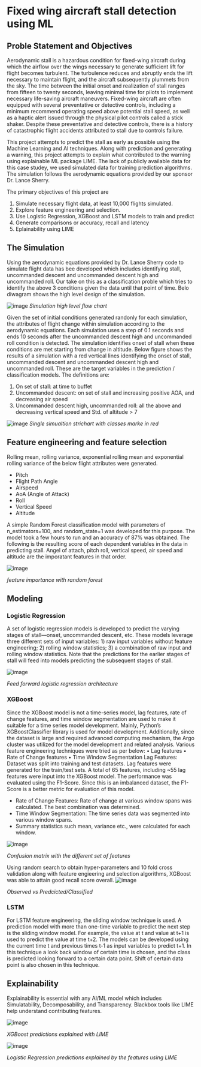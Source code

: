 # Fixed wing aircraft stall detection using ML

## Proble Statement and Objectives
Aerodynamic stall is a hazardous condition for fixed-wing aircraft during which the airflow over the wings necessary to generate sufficient lift for flight becomes turbulent.  The turbulence reduces and abruptly ends the lift necessary to maintain flight, and the aircraft subsequently plummets from the sky.  The time between the initial onset and realization of stall ranges from fifteen to twenty seconds, leaving minimal time for pilots to implement necessary life-saving aircraft maneuvers.  Fixed-wing aircraft are often equipped with several preventative or detective controls, including a minimum recommend operating speed above potential stall speed, as well as a haptic alert issued through the physical pilot controls called a stick shaker.  Despite these preventative and detective controls, there is a history of catastrophic flight accidents attributed to stall due to controls failure.

This project attempts to predict the stall as early as possible using the Machine Learning and AI techniques. Along with prediction and generating a warning, this project attempts to explain what contributed to the warning using explainable ML package LIME. The lack of publicly available data for this case studey, we used simulated data for training prediction algorithms. The simulation follows the aerodynamic equations provided by our sponsor Dr. Lance Sherry. 

The primary objectives of this project are
1. Simulate necessary flight data, at least 10,000 flights simulated.
2. Explore feature engineering and selection.
3. Use Logistic Regression, XGBoost and LSTM models to train and predict
4. Generate comparisons or accuracy, recall and latency
5. Eplainability using LIME

## The Simulation
Using the aerodynamic equations provided by Dr. Lance Sherry code to simulate flight data has bee developed which includes identifying stall, uncommanded descent and uncommanded descent high and uncommanded roll. Our take on this as a classification proble which tries to identify the above 3 conditions given the data until that point of time. Belo diwagram shows the high level design of the simulation. 

![image](https://user-images.githubusercontent.com/10969756/127080947-33bfe1b8-93a6-424b-96a9-0ee5e6ee61b6.png?style=centerme)
*Simulation high level flow chart*

Given the set of initial conditions generated randonly for each simulation, the attributes of flight change within simulation according to the aerodynamic equations. Each simulation uses a step of 0.1 seconds and ends 10 seconds after the uncommanded descent high and uncommanded roll condition is detected. The simulation identifies onset of stall when these conditions are met starting from change in altitude. Below figure shows the results of a simulation with a red vertical lines identifying the onset of stall, uncommanded descent and uncommanded descent high and uncommanded roll. These are the target variables in the prediction / classification models. The definitions are:

1.	On set of stall: at time to buffet
2.	Uncommanded descent: on set of stall and increasing positive AOA, and decreasing air speed
3.	Uncommanded descent high, uncommanded roll: all the above and decreasing vertical speed and Std. of altitude > 7

![image](https://user-images.githubusercontent.com/10969756/127081580-a64a2e1d-8cef-4384-9643-8f41e211c278.png?style=centerme)
*Single simualtion strichart with classes marke in red*

## Feature engineering and feature selection
Rolling mean, rolling variance, exponential rolling mean and exponential rolling variance of the below flight attributes were generated.
* Pitch
* Flight Path Angle
* Airspeed
* AoA (Angle of Attack)
* Roll
* Vertical Speed
* Altitude

A simple Random Forest classification model with parameters of n_estimators=100, and random_state=1 was developed for this purpose. The model took a few hours to run and an accuracy of 87% was obtained. The following is the resulting score of each dependent variables in the data in predicting stall. Angel of attach, pitch roll, vertical speed, air speed and altitude are the imporatant features in that order. 

![image](https://user-images.githubusercontent.com/10969756/127134975-8acbc17d-16dd-42e9-98fb-bb208109839d.png)

*feature importance with random forest*

## Modeling

### Logistic Regression
A set of logistic regression models is developed to predict the varying stages of stall—onset, uncommanded descent, etc.  These models leverage three different sets of input variables: 1) raw input variables without feature engineering; 2) rolling window statistics; 3) a combination of raw input and rolling window statistics.  Note that the predictions for the earlier stages of stall will feed into models predicting the subsequent stages of stall. 

![image](https://user-images.githubusercontent.com/10969756/127083172-041d1a85-61d6-4771-98bf-4e99feda3d08.png?style=centerme)

*Feed forward logistic regression architecture*

### XGBoost
Since the XGBoost model is not a time-series model, lag features, rate of change features, and time window segmentation are used to make it suitable for a time series model development. Mainly, Python’s XGBoostClassifier library is used for model development. Additionally, since the dataset is large and required advanced computing mechanism, the Argo cluster was utilized for the model development and related analysis.
Various feature engineering techniques were tried as per below:
•	Lag features
•	Rate of Change features
•	Time Window Segmentation
Lag Features:
Dataset was split into training and test datasets.  Lag features were generated for the train/test sets.  A total of 65 features, including ~55 lag features were input into the XGBoost model.  The performance was evaluated using the F1-Score.  Since this is an imbalanced dataset, the F1-Score is a better metric for evaluation of this model.  

* Rate of Change Features: Rate of change at various window spans was calculated.  The best combination was determined.
* Time Window Segmentation: The time series data was segmented into various window spans.  
* Summary statistics such mean, variance etc., were calculated for each window.  

![image](https://user-images.githubusercontent.com/10969756/127083567-929e69b5-087a-4b5f-8f4b-6aeaac7d65aa.png?style=centerme)

*Confusion matrix with the different set of features*

Using random search to obtain hyper-parameters and 10 fold cross validation along with feature engieering and selection algorithms, XGBoost was able to attain good recall score overall.
![image](https://user-images.githubusercontent.com/10969756/127083729-b3d4091e-f9fd-477e-815c-b23a69d948bf.png?style=centerme)

*Observed vs Predcicted/Classified*

### LSTM
For LSTM feature engineering, the sliding window technique is used. A prediction model with more than one-time variable to predict the next step is the sliding window model. For example, the value at t and value at t+1 is used to predict the value at time t+2. The models can be developed using the current time t and previous times t-1 as input variables to predict t+1. In this technique a look back window of certain time is chosen, and the class is predicted looking forward to a certain data point. Shift of certain data point is also chosen in this technique.

## Explainability
Explainability is essential with any AI/ML model which includes Simulatability, Decomposability, and Transparency. Blackbox tools like LIME help understand contributing features.

![image](https://user-images.githubusercontent.com/10969756/127139975-678b7933-4852-4205-b7b9-f464ee99d5c0.png?style=centerme)

*XGBoost predictions explained with LIME*

![image](https://user-images.githubusercontent.com/10969756/127139992-660be37d-49e9-486e-b6c1-2015c926beea.png?style=centerme)


*Logistic Regression predictions explained by the features using LIME*


